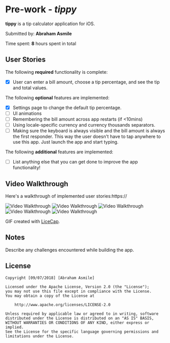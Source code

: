 # Pre-work - *tippy*

**tippy** is a tip calculator application for iOS.

Submitted by: **Abraham Asmile**

Time spent: **8** hours spent in total

## User Stories

The following **required** functionality is complete:

* [X] User can enter a bill amount, choose a tip percentage, and see the tip and total values.

The following **optional** features are implemented:
* [X] Settings page to change the default tip percentage.
* [ ] UI animations
* [ ] Remembering the bill amount across app restarts (if <10mins)
* [ ] Using locale-specific currency and currency thousands separators.
* [ ] Making sure the keyboard is always visible and the bill amount is always the first responder. This way the user doesn't have to tap anywhere to use this app. Just launch the app and start typing.

The following **additional** features are implemented:

- [ ] List anything else that you can get done to improve the app functionality!

## Video Walkthrough 

Here's a walkthrough of implemented user stories:https://

<img src='https://imgur.com/jBZ5ZpO.gifv' title='Video Walkthrough' width='' alt='Video Walkthrough'/>
<img src='https://imgur.com/Yp1Pk6b.gif' title='Video Walkthrough' width='' alt='Video Walkthrough' />
<img src='https://imgur.com/rlxlixo.gif' title='Video Walkthrough' width='' alt='Video Walkthrough' />
<img src='https://imgur.com/hhPZuDg.gif' title='Video Walkthrough' width='' alt='Video Walkthrough' />
<img src='https://imgur.com/AEVajU0.gif' title='Video Walkthrough' width='' alt='Video Walkthrough' />

GIF created with [LiceCap](http://www.cockos.com/licecap/).

## Notes

Describe any challenges encountered while building the app.

## License

    Copyright [09/07/2018] [Abraham Asmile]

    Licensed under the Apache License, Version 2.0 (the "License");
    you may not use this file except in compliance with the License.
    You may obtain a copy of the License at

        http://www.apache.org/licenses/LICENSE-2.0

    Unless required by applicable law or agreed to in writing, software
    distributed under the License is distributed on an "AS IS" BASIS,
    WITHOUT WARRANTIES OR CONDITIONS OF ANY KIND, either express or implied.
    See the License for the specific language governing permissions and
    limitations under the License.
